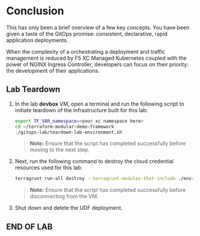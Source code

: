 # Conclusion

This has only been a brief overview of a few key concepts. You have been given a taste of the GitOps promise: consistent, declarative, rapid application deployments.

When the complexity of a orchestrating a deployment and traffic management is reduced by F5 XC Managed Kubernetes coupled with the power of NGINX Ingress Controller, developers can focus on their priority: the development of their applications.

## Lab Teardown

1. In the lab **devbox** VM, open a terminal and run the following script to initiate teardown of the infrastructure built for this lab:

    ```bash
    export TF_VAR_namespace=<your xc namespace here>
    cd ~/terraform-modular-demo-framework
    ./gitops-lab/teardown-lab-environment.sh 
    ```

    > **Note:** Ensure that the script has completed successfully before moving to the next step.

1. Next, run the following command to destroy the cloud credential resources used for this lab:

    ```bash
    terragrunt run-all destroy --terragrunt-modules-that-include ./env-setup.hcl --terragrunt-non-interactive
    ```

    > **Note:** Ensure that the script has completed successfully before disconnecting from the VM.

1. Shut down and delete the UDF deployment.

## END OF LAB
